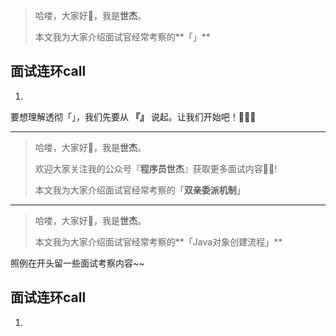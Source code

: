 > 哈喽，大家好🎉，我是**世杰**。
>
>
> 本文我为大家介绍面试官经常考察的**「」**


## 面试连环call

1. 



要想理解透彻「」，我们先要从 **『』** 说起。让我们开始吧！🎉🎉🎉



----


> 哈喽，大家好🎉，我是**世杰**。
> 
> 欢迎大家关注我的公众号『**程序员世杰**』获取更多面试内容🎉🎉!
> 
> 本文我为大家介绍面试官经常考察的「**双亲委派机制**」









---------



> 哈喽，大家好🎉，我是**世杰**。
>
>
> 本文我为大家介绍面试官经常考察的**「Java对象创建流程」**



照例在开头留一些面试考察内容~~

## 面试连环call

1. 